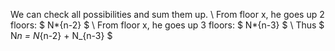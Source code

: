 We can check all possibilities and sum them up. \\
From floor x, he goes up 2 floors: $ N*{n-2} $ \\
From floor x, he goes up 3 floors: $ N*{n-3} $ \\
Thus $ N*n = N*{n-2} + N\_{n-3} $
